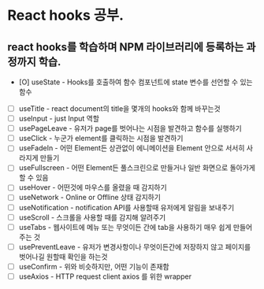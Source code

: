 # React hooks 공부.

## react hooks를 학습하며 NPM 라이브러리에 등록하는 과정까지 학습.

- [O] useState - Hooks를 호출하여 함수 컴포넌트에 state 변수를 선언할 수 있는 함수
- [ ] useTitle - react document의 title을 몇개의 hooks와 함께 바꾸는것
- [ ] useInput - just Input 역할
- [ ] usePageLeave - 유저가 page를 벗어나는 시점을 발견하고 함수를 실행하기
- [ ] useClick - 누군가 element를 클릭하는 시점을 발견하기
- [ ] useFadeIn - 어떤 Element든 상관없이 에니메이션을 Element 안으로 서서히 사라지게 만들기
- [ ] useFullscreen - 어떤 Element든 풀스크린으로 만들거나 일반 화면으로 돌아가게 할 수 있음
- [ ] useHover - 어떤것에 마우스를 올렸을 때 감지하기
- [ ] useNetwork - Online or Offline 상태 감지하기
- [ ] useNotification - notification API를 사용할때 유저에게 알림을 보내주기
- [ ] useScroll - 스크롤을 사용할 때를 감지해 알려주기
- [ ] useTabs - 웹사이트에 메뉴 또는 무엇이든 간에 tab을 사용하기 매우 쉽게 만들어주는 것
- [ ] usePreventLeave - 유저가 변경사항이나 무엇이든간에 저장하지 않고 페이지를 벗어나길 원할때 확인을 하는것
- [ ] useConfirm - 위와 비슷하지만, 어떤 기능이 존재함
- [ ] useAxios - HTTP request client axios 를 위한 wrapper
